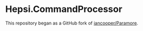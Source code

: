 # Hepsi.CommandProcessor

This repository began as a GitHub fork of [iancooper/Paramore](https://github.com/iancooper/Paramore).